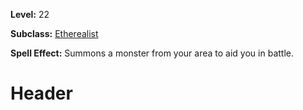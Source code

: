 <!-- TITLE: Spell: Major Monster Summoning -->
<!-- SUBTITLE:  -->

**Level:** 22

**Subclass:** [Etherealist](etherealist)

**Spell Effect:** Summons a monster from your area to aid you in battle.

# Header